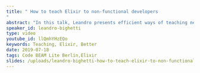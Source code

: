 ```yaml
---
title: " How to teach Elixir to non-functional developers
"
abstract: "In this talk, Leandro presents efficient ways of teaching newcomers to a programming language: how to get people interested in the language, where people usually struggle and how to overcome these challenges. This will use Elixir as the basis language but will serve as a framework to generalise to other functional languages."
speaker_id: leandro-bighetti
type: video
youtube_id: llQmhYHzEQo
keywords: Teaching, Elixir, Better
date: 2019-07-18
tags: Code BEAM Lite Berlin,Elixir
slides: /uploads/leandro-bighetti-how-to-teach-elixir-to-non-functional-developers-cbl-berlin-2018.pdf
---
```


